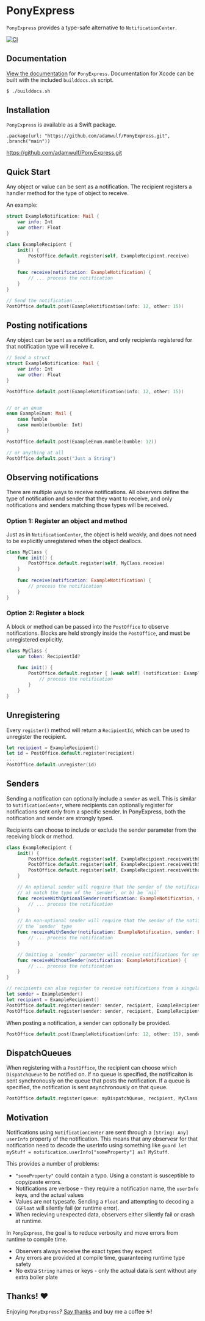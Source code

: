 # PonyExpress

`PonyExpress` provides a type-safe alternative to `NotificationCenter`.

[![CI](https://github.com/adamwulf/PonyExpress/actions/workflows/swift.yml/badge.svg)](https://github.com/adamwulf/PonyExpress/actions/workflows/swift.yml)

## Documentation

[View the documentation](https://adamwulf.github.io/PonyExpress/documentation/ponyexpress/) for `PonyExpress`. Documentation for Xcode
can be built with the included `builddocs.sh` script.

```bash
$ ./builddocs.sh
```

## Installation

`PonyExpress` is available as a Swift package.

```
.package(url: "https://github.com/adamwulf/PonyExpress.git", .branch("main"))
```

https://github.com/adamwulf/PonyExpress.git

## Quick Start

Any object or value can be sent as a notification. The recipient registers a handler
method for the type of object to receive.

An example:

```swift
struct ExampleNotification: Mail {
    var info: Int
    var other: Float
}

class ExampleRecipient {
    init() {
        PostOffice.default.register(self, ExampleRecipient.receive)
    }

    func receive(notification: ExampleNotification) {
        // ... process the notification
    }
}

// Send the notification ...
PostOffice.default.post(ExampleNotification(info: 12, other: 15))
```

## Posting notifications

Any object can be sent as a notification, and only recipients registered for that notification type
will receive it.

```swift
// Send a struct
struct ExampleNotification: Mail {
    var info: Int
    var other: Float
}

PostOffice.default.post(ExampleNotification(info: 12, other: 15))


// or an enum
enum ExampleEnum: Mail {
    case fumble
    case mumble(bumble: Int)
}

PostOffice.default.post(ExampleEnum.mumble(bumble: 12))

// or anything at all
PostOffice.default.post("Just a String")
```

## Observing notifications

There are multiple ways to receive notifications. All observers define the type of notification and sender
that they want to receive, and only notifications and senders matching those types will be received.

### Option 1: Register an object and method

Just as in `NotificationCenter`, the object is held weakly, and does not need to
be explicitly unregistered when the object deallocs. 

```swift
class MyClass {
    func init() {
        PostOffice.default.register(self, MyClass.receive) 
    }
    
    func receive(notification: ExampleNotification) {
        // process the notification
    }
}
```

### Option 2: Register a block

A block or method can be passed into the ``PostOffice`` to observe notifications. Blocks
are held strongly inside the ``PostOffice``, and must be unregistered explicitly.

```swift
class MyClass {
    var token: RecipientId? 
    
    func init() {
        PostOffice.default.register { [weak self] (notification: ExampleNotification) in
            // process the notification
        }
    }
}
```

## Unregistering

Every `register()` method will return a `RecipientId`, which can be used to unregister the
recipient.


```swift
let recipient = ExampleRecipient()
let id = PostOffice.default.register(recipient)
...
PostOffice.default.unregister(id)
```

## Senders

Sending a notification can optionally include a `sender` as well. This is similar to `NotificationCenter`,
where recipients can optionally register for notifications sent only from a specific sender. In PonyExpress,
both the notification and sender are strongly typed.

Recipients can choose to include or exclude the sender parameter from the receiving block or method.

```swift
class ExampleRecipient {
    init() {
        PostOffice.default.register(self, ExampleRecipient.receiveWithOptionalSender)
        PostOffice.default.register(self, ExampleRecipient.receiveWithSender)
        PostOffice.default.register(self, ExampleRecipient.receiveWithoutSender)
    }

    // An optional sender will require that the sender of the notification either
    // a) match the type of the `sender`, or b) be `nil`
    func receiveWithOptionalSender(notification: ExampleNotification, sender: ExampleSender?) {
        // ... process the notification
    }

    // An non-optional sender will require that the sender of the notification match
    // the `sender` type
    func receiveWithSender(notification: ExampleNotification, sender: ExampleSender) {
        // ... process the notification
    }

    // Omitting a `sender` parameter will receive notifications for senders of any type, even nil senders
    func receiveWithoutSender(notification: ExampleNotification) {
        // ... process the notification
    }
}

// recipients can also register to receive notifications from a singular exact-match sender
let sender = ExampleSender()
let recipient = ExampleRecipient()
PostOffice.default.register(sender: sender, recipient, ExampleRecipient.receiveWithSender) 
PostOffice.default.register(sender: sender, recipient, ExampleRecipient.receiveWithoutSender) 
```

When posting a notification, a sender can optionally be provided.

```swift
PostOffice.default.post(ExampleNotification(info: 12, other: 15), sender: sender)
```

## DispatchQueues

When registering with a ``PostOffice``, the recipient can choose which `DispatchQueue` to be notified on.
If no queue is specified, the notificaiton is sent synchronously on the queue that posts the notification. If
a queue is specified, the notification is sent asynchronously on that queue.

```swift
PostOffice.default.register(queue: myDispatchQueue, recipient, MyClass.receive) 
```

## Motivation

Notifications using `NotificationCenter` are sent through a `[String: Any]` `userInfo` property of the 
notification. This means that any observesr for that notification need to decode the userInfo using
something like `guard let myStuff = notification.userInfo["someProperty"] as? MyStuff`.

This provides a number of problems:

- `"someProperty"` could contain a typo. Using a constant is susceptible to copy/paste errors.
- Notifications are verbose - they require a notification name, the `userInfo` keys, and the actual values
- Values are not typesafe. Sending a `Float` and attempting to decoding a `CGFloat` will silently fail (or runtime error).
- When recieving unexpected data, observers either siliently fail or crash at runtime.

In `PonyExpress`, the goal is to reduce verbosity and move errors from runtime to compile time.

- Observers always receive the exact types they expect
- Any errors are provided at compile time, guaranteeing runtime type safety
- No extra `String` names or keys - only the actual data is sent without any extra boiler plate

## Thanks! ❤️

Enjoying `PonyExpress`? [Say thanks](https://github.com/sponsors/adamwulf) and buy me a coffee ☕️!
